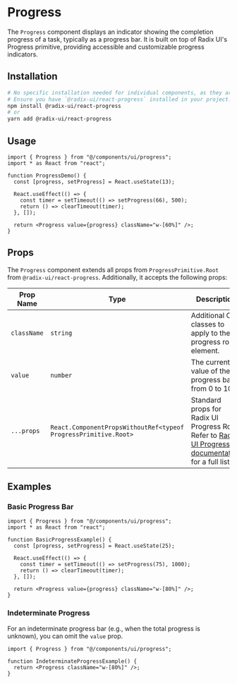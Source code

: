 # Progress

The `Progress` component displays an indicator showing the completion progress of a task, typically as a progress bar. It is built on top of Radix UI's Progress primitive, providing accessible and customizable progress indicators.

## Installation

```bash
# No specific installation needed for individual components, as they are part of the UI library.
# Ensure you have `@radix-ui/react-progress` installed in your project.
npm install @radix-ui/react-progress
# or
yarn add @radix-ui/react-progress
```

## Usage

```tsx
import { Progress } from "@/components/ui/progress";
import * as React from "react";

function ProgressDemo() {
  const [progress, setProgress] = React.useState(13);

  React.useEffect(() => {
    const timer = setTimeout(() => setProgress(66), 500);
    return () => clearTimeout(timer);
  }, []);

  return <Progress value={progress} className="w-[60%]" />;
}
```

## Props

The `Progress` component extends all props from `ProgressPrimitive.Root` from `@radix-ui/react-progress`. Additionally, it accepts the following props:

| Prop Name | Type | Description |
|---|---|---|
| `className` | `string` | Additional CSS classes to apply to the progress root element. |
| `value` | `number` | The current value of the progress bar, from 0 to 100. |
| `...props` | `React.ComponentPropsWithoutRef<typeof ProgressPrimitive.Root>` | Standard props for Radix UI Progress Root. Refer to [Radix UI Progress documentation](https://www.radix-ui.com/docs/primitives/components/progress#root) for a full list. |

## Examples

### Basic Progress Bar

```tsx
import { Progress } from "@/components/ui/progress";
import * as React from "react";

function BasicProgressExample() {
  const [progress, setProgress] = React.useState(25);

  React.useEffect(() => {
    const timer = setTimeout(() => setProgress(75), 1000);
    return () => clearTimeout(timer);
  }, []);

  return <Progress value={progress} className="w-[80%]" />;
}
```

### Indeterminate Progress

For an indeterminate progress bar (e.g., when the total progress is unknown), you can omit the `value` prop.

```tsx
import { Progress } from "@/components/ui/progress";

function IndeterminateProgressExample() {
  return <Progress className="w-[80%]" />;
}
```